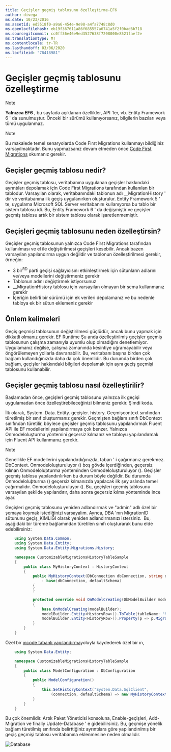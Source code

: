 ```yaml
---
title: Geçişler geçmiş tablosunu özelleştirme-EF6
author: divega
ms.date: 10/23/2016
ms.assetid: ed5518f0-a9a6-454e-9e98-a4fa7748c8d0
ms.openlocfilehash: eb19f367611a86f685557a6741a5f2f0bad6b718
ms.sourcegitcommit: cc0ff36e46e9ed3527638f7208000e8521faef2e
ms.translationtype: MT
ms.contentlocale: tr-TR
ms.lasthandoff: 03/06/2020
ms.locfileid: "78418981"
---
```

# <a name="customizing-the-migrations-history-table"></a>Geçişler geçmiş tablosunu özelleştirme
> [!NOTE]
> **Yalnızca EF6** , bu sayfada açıklanan özellikler, API 'ler, vb. Entity Framework 6 ' da sunulmuştur. Önceki bir sürümü kullanıyorsanız, bilgilerin bazıları veya tümü uygulanmaz.

> [!NOTE]
> Bu makalede temel senaryolarda Code First Migrations kullanmayı bildiğiniz varsayılmaktadır. Bunu yapmazsanız devam etmeden önce [Code First Migrations](~/ef6/modeling/code-first/migrations/index.md) okumanız gerekir.

## <a name="what-is-migrations-history-table"></a>Geçişler geçmiş tablosu nedir?

Geçişler geçmiş tablosu, veritabanına uygulanan geçişler hakkındaki ayrıntıları depolamak için Code First Migrations tarafından kullanılan bir tablodur. Varsayılan olarak, veritabanındaki tablonun adı \_\_MigrationHistory ' dir ve veritabanına ilk geçiş uygulanırken oluşturulur. Entity Framework 5 ' te, uygulama Microsoft SQL Server veritabanını kullanıyorsa bu tablo bir sistem tablosu idi. Bu, Entity Framework 6 ' da değişmiştir ve geçişler geçmiş tablosu artık bir sistem tablosu olarak işaretlenmemiştir.

## <a name="why-customize-migrations-history-table"></a>Geçişleri geçmiş tablosunu neden özelleştirsin?

Geçişler geçmiş tablosunun yalnızca Code First Migrations tarafından kullanılması ve el ile değiştirilmesi geçişleri kesebilir. Ancak bazen varsayılan yapılandırma uygun değildir ve tablonun özelleştirilmesi gerekir, örneğin:

-   3 bir<sup>RD</sup> parti geçişi sağlayıcısını etkinleştirmek için sütunların adlarını ve/veya modellerini değiştirmeniz gerekir
-   Tablonun adını değiştirmek istiyorsunuz
-   \_\_MigrationHistory tablosu için varsayılan olmayan bir şema kullanmanız gerekir
-   İçeriğin belirli bir sürümü için ek verileri depolamanız ve bu nedenle tabloya ek bir sütun eklemeniz gerekir

## <a name="words-of-precaution"></a>Önlem kelimeleri

Geçiş geçmişi tablosunun değiştirilmesi güçlüdür, ancak bunu yapmak için dikkatli olmanız gerekir. EF Runtime Şu anda özelleştirilmiş geçişler geçmiş tablosunun çalışma zamanıyla uyumlu olup olmadığını denetlemiyor. Uygulamanız değilse, çalışma zamanında kesintiye uğramayabilir veya öngörülemeyen yollarla davranabilir. Bu, veritabanı başına birden çok bağlam kullandığınızda daha da çok önemlidir. Bu durumda birden çok bağlam, geçişler hakkındaki bilgileri depolamak için aynı geçiş geçmişi tablosunu kullanabilir.

## <a name="how-to-customize-migrations-history-table"></a>Geçişler geçmiş tablosu nasıl özelleştirilir?

Başlamadan önce, geçişleri geçmiş tablosunu yalnızca ilk geçişi uygulamadan önce özelleştirebileceğinizi bilmeniz gerekir. Şimdi koda.

İlk olarak, System. Data. Entity. geçişler. history. Geçmişcontext sınıfından türetilmiş bir sınıf oluşturmanız gerekir. Geçmişten bağlam sınıfı DbContext sınıfından türetilir, böylece geçişler geçmiş tablosunu yapılandırmak Fluent API ile EF modellerini yapılandırmaya çok benzer. Yalnızca Onmodeloluşturma yöntemini geçersiz kılmanız ve tabloyu yapılandırmak için Fluent API kullanmanız gerekir.

>[!NOTE]
> Genellikle EF modellerini yapılandırdığınızda, taban ' i çağırmanız gerekmez. DbContext. Onmodeloluşturuluyor () boş gövde içerdiğinden, geçersiz kılınan Onmodeloluþturma yönteminden Onmodeloluşturuluyor (). Geçişler geçmiş tablosu yapılandırılırken bu durum böyle değildir. Bu durumda Onmodeloluþturma () geçersiz kılmanızda yapılacak ilk şey aslında temel çağırmalıdır. Onmodeloluşturuluyor (). Bu, geçişleri geçmiş tablosunu varsayılan şekilde yapılandırır, daha sonra geçersiz kılma yönteminde ince ayar.

Geçişleri geçmiş tablosunu yeniden adlandırmak ve "admin" adlı özel bir şemaya koymak istediğinizi varsayalım. Ayrıca, DBA 'nın MigrationID sütununu geçiş\_KIMLIĞI olarak yeniden adlandırmanızı istersiniz.  Bu, aşağıdaki bir türeme bağlamından türetilen sınıfı oluşturarak bunu elde edebilirsiniz:

``` csharp
    using System.Data.Common;
    using System.Data.Entity;
    using System.Data.Entity.Migrations.History;

    namespace CustomizableMigrationsHistoryTableSample
    {
        public class MyHistoryContext : HistoryContext
        {
            public MyHistoryContext(DbConnection dbConnection, string defaultSchema)
                : base(dbConnection, defaultSchema)
            {
            }

            protected override void OnModelCreating(DbModelBuilder modelBuilder)
            {
                base.OnModelCreating(modelBuilder);
                modelBuilder.Entity<HistoryRow>().ToTable(tableName: "MigrationHistory", schemaName: "admin");
                modelBuilder.Entity<HistoryRow>().Property(p => p.MigrationId).HasColumnName("Migration_ID");
            }
        }
    }
```

Özel bir [ıncode tabanlı yapılandırma](https://msdn.com/data/jj680699)yoluyla kaydederek özel bir ın,

``` csharp
    using System.Data.Entity;

    namespace CustomizableMigrationsHistoryTableSample
    {
        public class ModelConfiguration : DbConfiguration
        {
            public ModelConfiguration()
            {
                this.SetHistoryContext("System.Data.SqlClient",
                    (connection, defaultSchema) => new MyHistoryContext(connection, defaultSchema));
            }
        }
    }
```

Bu çok önemlidir. Artık Paket Yöneticisi konsoluna, Enable-geçişleri, Add-Migration ve finally Update-Database ' e gidebilirsiniz. Bu, geçmişe yönelik bağlam türetilmiş sınıfında belirttiğiniz ayrıntılara göre yapılandırılmış bir geçiş geçmişi tablosu veritabanına eklenmesine neden olmalıdır.

![Database](~/ef6/media/database.png)

